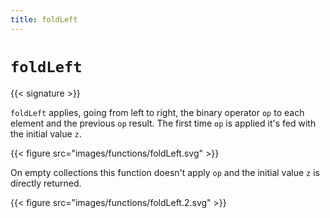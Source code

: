 ```yaml
---
title: foldLeft
---
```


# `foldLeft`

{{< signature >}}

`foldLeft` applies, going from left to right, the binary operator `op` to each element and the previous `op` result.
The first time `op` is applied it's fed with the initial value `z`.

{{< figure src="images/functions/foldLeft.svg" >}}

On empty collections this function doesn't apply `op` and the initial value `z` is directly returned.

{{< figure src="images/functions/foldLeft.2.svg" >}}

